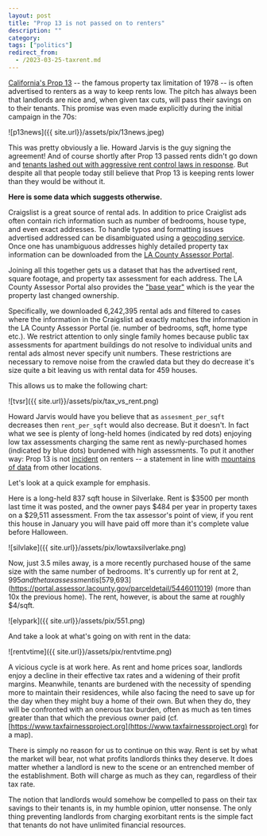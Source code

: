 ```yaml
---
layout: post
title: "Prop 13 is not passed on to renters"
description: ""
category:
tags: ["politics"]
redirect_from:
  - /2023-03-25-taxrent.md
---
```


[California's Prop 13](https://en.wikipedia.org/wiki/1978_California_Proposition_13) -- the famous property tax limitation of 1978 -- is often advertised to renters as a way to keep rents low. The pitch has always been that landlords are nice and, when given tax cuts, will pass their savings on to their tenants. This promise was even made explicitly during the initial campaign in the 70s:

![p13news]({{ site.url}}/assets/pix/13news.jpeg)

This was pretty obviously a lie. Howard Jarvis is the guy signing the agreement! And of course shortly after Prop 13 passed rents didn't go down and [tenants lashed out with aggressive rent control laws in response](
https://luskincenter.history.ucla.edu/wp-content/uploads/sites/66/2018/09/People-Are-Simply-Unable-to-Pay-the-Rent.pdf). But despite all that people today still believe that Prop 13 is keeping rents lower than they would be without it.

**Here is some data which suggests otherwise.**

Craigslist is a great source of rental ads. In addition to price Craiglist ads often contain rich information such as number of bedrooms, house type, and even exact addresses. To handle typos and formatting issues advertised addressed can be disambiguated using a [geocoding service](https://developers.google.com/maps/documentation/geocoding/overview). Once one has unambiguous addresses highly detailed property tax information can be downloaded from the [LA County Assessor Portal](https://portal.assessor.lacounty.gov/parceldetail/7250005018).

Joining all this together gets us a dataset that has the advertised rent, square footage, and property tax assessment for each address. The LA County Assessor Portal also provides the ["base year"](https://assessor.lacounty.gov/homeowners/realproperty) which is the year the property last changed ownership.

Specifically, we downloaded 6,242,395 rental ads and filtered to cases where the information in the Craigslist ad exactly matches the information in the LA County Assessor Portal (ie. number of bedrooms, sqft, home type etc.). We restrict attention to only single family homes because public tax assessments for apartment buildings do not resolve to individual units and rental ads almost never specify unit numbers. These restrictions are necessary to remove noise from the crawled data but they do decrease it's size quite a bit leaving us with rental data for 459 houses.

This allows us to make the following chart:

![tvsr]({{ site.url}}/assets/pix/tax_vs_rent.png)

Howard Jarvis would have you believe that as `assesment_per_sqft` decreases then `rent_per_sqft` would also decrease. But it doesn't. In fact what we see is plenty of long-held homes (indicated by red dots) enjoying low tax assessments charging the same rent as newly-purchased homes (indicated by blue dots) burdened with high assessments. To put it another way: Prop 13 is not [incident](https://en.wikipedia.org/wiki/Tax_incidence) on renters -- a statement in line with [mountains of data](https://gameofrent.com/content/can-lvt-be-passed-on-to-tenants) from other locations.

Let's look at a quick example for emphasis.

Here is a long-held 837 sqft house in Silverlake. Rent is $3500 per month last time it was posted, and the owner pays $484 per year in property taxes on a $29,511 assessment. From the tax assessor's point of view, if you rent this house in January you will have paid off more than it's complete value before Halloween.

![silvlake]({{ site.url}}/assets/pix/lowtaxsilverlake.png)

Now, just 3.5 miles away, is a more recently purchased house of the same size with the same number of bedrooms. It's currently up for rent at $2,995 and the tax assessment is [$579,693](https://portal.assessor.lacounty.gov/parceldetail/5446011019) (more than 10x the previous home). The rent, however, is about the same at roughly $4/sqft. 

![elypark]({{ site.url}}/assets/pix/551.png)

And take a look at what's going on with rent in the data:

![rentvtime]({{ site.url}}/assets/pix/rentvtime.png)

A vicious cycle is at work here. As rent and home prices soar, landlords enjoy a decline in their effective tax rates and a widening of their profit margins.  Meanwhile, tenants are burdened with the necessity of spending more to maintain their residences, while also facing the need to save up for the day when they might buy a home of their own. But when they do, they will be confronted with an onerous tax burden, often as much as ten times greater than that which the previous owner paid (cf. [https://www.taxfairnessproject.org](https://www.taxfairnessproject.org) for a map).

There is simply no reason for us to continue on this way. Rent is set by what the market will bear, not what profits landlords thinks they deserve. It does matter whether a landlord is new to the scene or an entrenched member of the establishment. Both will charge as much as they can, regardless of their tax rate.

The notion that landlords would somehow be compelled to pass on their tax savings to their tenants is, in my humble opinion, utter nonsense. The only thing preventing landlords from charging exorbitant rents is the simple fact that tenants do not have unlimited financial resources.

